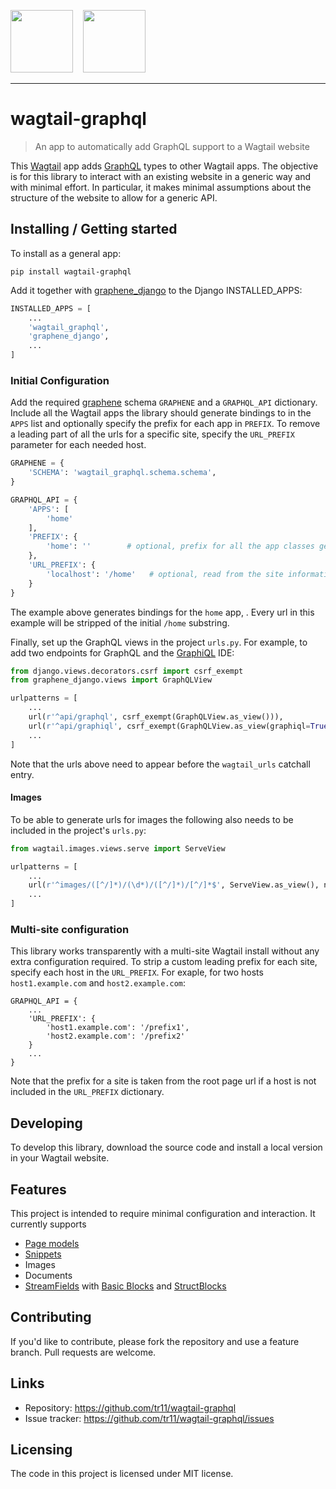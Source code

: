 <img src="https://wagtail.io/static/img/wagtail.dbf60545a188.svg" height="100px">&nbsp;&nbsp;&nbsp;&nbsp;<img src="https://graphql.org/img/logo.svg" height="100px">
<hr/>

# wagtail-graphql
> An app to automatically add GraphQL support to a Wagtail website

This [Wagtail](https://wagtail.io/) app adds [GraphQL](https://graphql.org/) types to other Wagtail apps. The objective is for this library to interact with an existing website in a generic way and with minimal effort.
In particular, it makes minimal assumptions about the structure of the website
to allow for a generic API.

## Installing / Getting started

To install as a general app:

```shell
pip install wagtail-graphql
```

Add it together with [graphene_django](https://github.com/graphql-python/graphene-django) to the Django INSTALLED_APPS:

```python
INSTALLED_APPS = [
    ...
    'wagtail_graphql',
    'graphene_django',
    ...
]

```

### Initial Configuration

Add the required [graphene](https://github.com/graphql-python/graphene) schema `GRAPHENE` and a `GRAPHQL_API` dictionary.
Include all the Wagtail apps the library should generate bindings to in the `APPS` list and optionally specify the prefix for each app in `PREFIX`. To remove a leading part of all the urls for a specific site, specify the `URL_PREFIX` parameter for each needed host.

```python
GRAPHENE = {
    'SCHEMA': 'wagtail_graphql.schema.schema',
}

GRAPHQL_API = {
    'APPS': [
        'home'
    ],
    'PREFIX': {
        'home': ''        # optional, prefix for all the app classes generated by the wrapper
    },
    'URL_PREFIX': {
        'localhost': '/home'   # optional, read from the site information if not specified 
    }
}
```
The example above generates bindings for the `home` app, .  Every url in this example
will be stripped of the initial `/home` substring.

Finally, set up the GraphQL views in the project `urls.py`.
For example, to add two endpoints for GraphQL and the [GraphiQL](https://github.com/graphql/graphiql) IDE: 

```python
from django.views.decorators.csrf import csrf_exempt
from graphene_django.views import GraphQLView

urlpatterns = [
    ...
    url(r'^api/graphql', csrf_exempt(GraphQLView.as_view())),
    url(r'^api/graphiql', csrf_exempt(GraphQLView.as_view(graphiql=True, pretty=True)),
    ...
]
```
Note that the urls above need to appear before the `wagtail_urls` catchall entry.

#### Images

To be able to generate urls for images the following also needs to be included in the project's `urls.py`:

```python
from wagtail.images.views.serve import ServeView

urlpatterns = [
    ...
    url(r'^images/([^/]*)/(\d*)/([^/]*)/[^/]*$', ServeView.as_view(), name='wagtailimages_serve'),
    ...
]
```


### Multi-site configuration
This library works transparently with a multi-site Wagtail install without any extra configuration required.  To strip a custom leading prefix for each site, specify each host in the `URL_PREFIX`.  For exaple, for two hosts `host1.example.com` and `host2.example.com`:

```
GRAPHQL_API = {
    ...
    'URL_PREFIX': {
        'host1.example.com': '/prefix1',
        'host2.example.com': '/prefix2'
    }
    ...
}
```
Note that the prefix for a site is taken from the root page url if a host is not included in the `URL_PREFIX` dictionary. 


## Developing

To develop this library, download the source code and install a local version in your Wagtail website.


## Features

This project is intended to require minimal configuration and interaction. It currently supports 

* [Page models](https://docs.wagtail.io/en/master/topics/pages.html)
* [Snippets](https://docs.wagtail.io/en/master/topics/snippets.html)
* Images
* Documents
* [StreamFields](https://docs.wagtail.io/en/master/topics/streamfield.html) with [Basic Blocks](https://docs.wagtail.io/en/naster/topics/streamfield.html#basic-block-types) and [StructBlocks](https://docs.wagtail.io/en/master/topics/streamfield.html#structblock) 
 

## Contributing

If you'd like to contribute, please fork the repository and use a feature
branch. Pull requests are welcome.

## Links

- Repository: https://github.com/tr11/wagtail-graphql
- Issue tracker: https://github.com/tr11/wagtail-graphql/issues

## Licensing

The code in this project is licensed under MIT license.

